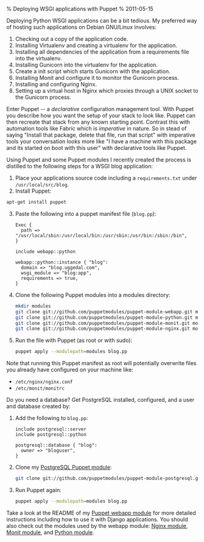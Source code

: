 % Deploying WSGI applications with Puppet
% 2011-05-15

Deploying Python WSGI applications can be a bit tedious. My preferred way
of hosting such applications on Debian GNU/Linux involves:

1. Checking out a copy of the application code.
2. Installing Virtualenv and creating a virtualenv for the application.
3. Installing all dependencies of the application from a requirements file
   into the virtualenv.
4. Installing Gunicorn into the virtualenv for the application.
5. Create a init script which starts Gunicorn with the application.
6. Installing Monit and configure it to monitor the Gunicorn process.
7. Installing and configuring Nginx.
8. Setting up a virtual host in Nginx which proxies through a UNIX socket
   to the Gunicorn process.

Enter Puppet -- a *declarative* configuration management tool. With Puppet you
describe how you want the setup of your stack to look like. Puppet can then
recreate that stack from any known starting point. Contrast this with
automation tools like Fabric which is *imperative* in nature. So in stead of
saying "Install that package, delete that file, run that script" with
imperative tools your conversation looks more like "I have a machine with
this package and its started on boot with this user" with declarative tools
like Puppet.

Using Puppet and some Puppet modules I recently created the process
is distilled to the following steps for a WSGI blog application:

1. Place your applications source code including a `requirements.txt`
   under `/usr/local/src/blog`.
2. Install Puppet:

  ```sh
  apt-get install puppet
  ```
3. Paste the following into a puppet manifest file (`blog.pp`):

    ```puppet
    Exec {
      path => "/usr/local/sbin:/usr/local/bin:/usr/sbin:/usr/bin:/sbin:/bin",
    }

    include webapp::python

    webapp::python::instance { "blog":
      domain => "blog.uggedal.com",
      wsgi_module => "blog:app",
      requirements => true,
    }
    ```
4. Clone the following Puppet modules into a modules directory:

    ```sh
    mkdir modules
    git clone git://github.com/puppetmodules/puppet-module-webapp.git modules/webapp
    git clone git://github.com/puppetmodules/puppet-module-python.git modules/python
    git clone git://github.com/puppetmodules/puppet-module-monit.git modules/monit
    git clone git://github.com/puppetmodules/puppet-module-nginx.git modules/nginx
    ```
4. Run the file with Puppet (as root or with sudo):
        
    ```sh
    puppet apply --modulepath=modules blog.pp
    ```

Note that running this Puppet manifest as root will potentially overwrite
files you already have configured on your machine like:

* `/etc/nginx/nginx.conf`
* `/etc/monit/monitrc`

Do you need a database? Get PostgreSQL installed, configured, and a user and
database created by:

1. Add the following to `blog.pp`:

    ```puppet
    include postgresql::server
    include postgresql::python

    postgresql::database { "blog":
      owner => "bloguser",
    }
    ```
1. Clone my [PostgreSQL Puppet module][postgresql]:

    ```sh
    git clone git://github.com/puppetmodules/puppet-module-postgresql.git modules/postgresql
    ```
3. Run Puppet again:

    ```sh
    puppet apply --modulepath=modules blog.pp
    ```

Take a look at the README of my [Puppet webapp module][webapp] for more
detailed instructions including how to use it with Django applications.
You should also check out the modules used by the webapp module:
[Nginx module][nginx], [Monit module][monit], and [Python module][python].

[postgresql]: https://github.com/puppetmodules/puppet-module-postgresql
[webapp]: https://github.com/puppetmodules/puppet-module-webapp
[nginx]: https://github.com/puppetmodules/puppet-module-nginx
[monit]: https://github.com/puppetmodules/puppet-module-monit
[python]: https://github.com/puppetmodules/puppet-module-python

